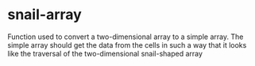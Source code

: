 # snail-array
Function used to convert a two-dimensional array to a simple array.  The simple array should get the data from the cells in such a way that it looks like the traversal of the two-dimensional snail-shaped array
